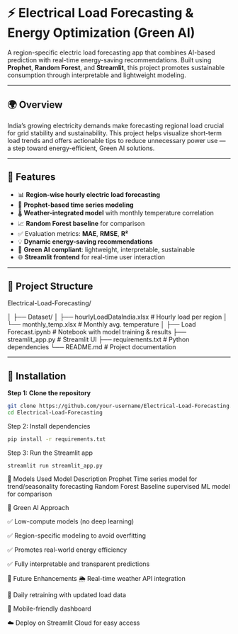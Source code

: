 # ⚡ Electrical Load Forecasting & Energy Optimization (Green AI)

A region-specific electric load forecasting app that combines AI-based prediction with real-time energy-saving recommendations. Built using **Prophet**, **Random Forest**, and **Streamlit**, this project promotes sustainable consumption through interpretable and lightweight modeling.

---

## 🌍 Overview

India’s growing electricity demands make forecasting regional load crucial for grid stability and sustainability. This project helps visualize short-term load trends and offers actionable tips to reduce unnecessary power use — a step toward energy-efficient, Green AI solutions.

---

## 🚀 Features

- 📊 **Region-wise hourly electric load forecasting**
- 🔮 **Prophet-based time series modeling**
- 🌡️ **Weather-integrated model** with monthly temperature correlation
- 📈 **Random Forest baseline** for comparison
- ✅ Evaluation metrics: **MAE**, **RMSE**, **R²**
- 💡 **Dynamic energy-saving recommendations**
- 🧠 **Green AI compliant**: lightweight, interpretable, sustainable
- 🌐 **Streamlit frontend** for real-time user interaction

---

## 📁 Project Structure

Electrical-Load-Forecasting/

│
├── Dataset/
│ ├── hourlyLoadDataIndia.xlsx # Hourly load per region
│ └── monthly_temp.xlsx # Monthly avg. temperature
│
├── Load Forecast.ipynb # Notebook with model training & results
├── streamlit_app.py # Streamlit UI
├── requirements.txt # Python dependencies
└── README.md # Project documentation



---

## 🔧 Installation

**Step 1: Clone the repository**

```bash
git clone https://github.com/your-username/Electrical-Load-Forecasting.git
cd Electrical-Load-Forecasting
```
Step 2: Install dependencies
```bash
pip install -r requirements.txt
```
Step 3: Run the Streamlit app

```
streamlit run streamlit_app.py
```
🧠 Models Used
Model	Description
Prophet	Time series model for trend/seasonality forecasting
Random Forest	Baseline supervised ML model for comparison

🧩 Green AI Approach

✅ Low-compute models (no deep learning)

✅ Region-specific modeling to avoid overfitting

✅ Promotes real-world energy efficiency

✅ Fully interpretable and transparent predictions

📌 Future Enhancements
🌦️ Real-time weather API integration

🔁 Daily retraining with updated load data

📱 Mobile-friendly dashboard

☁️ Deploy on Streamlit Cloud for easy access



